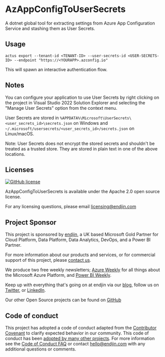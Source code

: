 # AzAppConfigToUserSecrets
A dotnet global tool for extracting settings from Azure App Configuration Service and stashing them as User Secrets.

## Usage

`actus export --tenant-id <TENANT-ID> --user-secrets-id <USER-SECRETS-ID> --endpoint "https://<YOURAPP>.azconfig.io"`

This will spawn an interactive authentication flow.

## Notes

You can configure your application to use User Secrets by right clicking on the project in Visual Studio 2022 Solution Explorer and selecting the "Manage User Secrets" option from the context menu.

User Secrets are stored in `%APPDATA%\Microsoft\UserSecrets\<user_secrets_id>\secrets.json` on Windows and `~/.microsoft/usersecrets/<user_secrets_id>/secrets.json` on Linux/macOS.

Note: User Secrets does not encrypt the stored secrets and shouldn't be treated as a trusted store. They are stored in plain text in one of the above locations.

## Licenses

[![GitHub license](https://img.shields.io/badge/License-Apache%202-blue.svg)](https://raw.githubusercontent.com/endjin/AzAppConfigToUserSecrets/blob/main/LICENSE)

AzAppConfigToUserSecrets is available under the Apache 2.0 open source license.

For any licensing questions, please email [&#108;&#105;&#99;&#101;&#110;&#115;&#105;&#110;&#103;&#64;&#101;&#110;&#100;&#106;&#105;&#110;&#46;&#99;&#111;&#109;](&#109;&#97;&#105;&#108;&#116;&#111;&#58;&#108;&#105;&#99;&#101;&#110;&#115;&#105;&#110;&#103;&#64;&#101;&#110;&#100;&#106;&#105;&#110;&#46;&#99;&#111;&#109;)

## Project Sponsor

This project is sponsored by [endjin](https://endjin.com), a UK based Microsoft Gold Partner for Cloud Platform, Data Platform, Data Analytics, DevOps, and a Power BI Partner.

For more information about our products and services, or for commercial support of this project, please [contact us](https://endjin.com/contact-us). 

We produce two free weekly newsletters; [Azure Weekly](https://azureweekly.info) for all things about the Microsoft Azure Platform, and [Power BI Weekly](https://powerbiweekly.info).

Keep up with everything that's going on at endjin via our [blog](https://endjin.com/blog), follow us on [Twitter](https://twitter.com/endjin), or [LinkedIn](https://www.linkedin.com/company/1671851/).

Our other Open Source projects can be found on [GitHub](https://github.com/endjin)

## Code of conduct

This project has adopted a code of conduct adapted from the [Contributor Covenant](http://contributor-covenant.org/) to clarify expected behavior in our community. This code of conduct has been [adopted by many other projects](http://contributor-covenant.org/adopters/). For more information see the [Code of Conduct FAQ](https://opensource.microsoft.com/codeofconduct/faq/) or contact [&#104;&#101;&#108;&#108;&#111;&#064;&#101;&#110;&#100;&#106;&#105;&#110;&#046;&#099;&#111;&#109;](&#109;&#097;&#105;&#108;&#116;&#111;:&#104;&#101;&#108;&#108;&#111;&#064;&#101;&#110;&#100;&#106;&#105;&#110;&#046;&#099;&#111;&#109;) with any additional questions or comments.